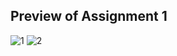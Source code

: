 ## Preview of Assignment 1
![1](https://github.com/user-attachments/assets/20a4e942-2669-46b5-b246-e09534787c1b)
![2](https://github.com/user-attachments/assets/4291a90a-0ed3-4c89-b47c-e74eaeef537b)

